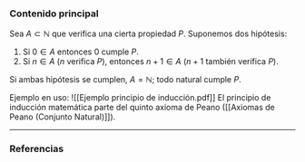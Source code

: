 ### Contenido principal

Sea $A \subset \mathbb{N}$ que verifica una cierta propiedad $P$. Suponemos dos hipótesis:
1. Si $0 \in A$ entonces $0$ cumple $P$.
2. Si $n \in A$ ($n$ verifica $P$), entonces $n+1 \in A$ ($n+1$ también verifica $P$).

Si ambas hipótesis se cumplen, $A=\mathbb{N}$; todo natural cumple $P$.

Ejemplo en uso: ![[Ejemplo principio de inducción.pdf]]
El principio de inducción matemática parte del quinto axioma de Peano ([[Axiomas de Peano (Conjunto Natural)]]).

--- 
### Referencias
